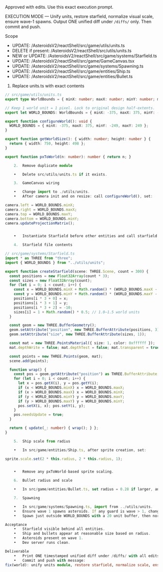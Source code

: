 Approved with edits. Use this exact execution prompt.

EXECUTION MODE — Unify units, restore starfield, normalize visual scale, ensure wave-1 spawns. Output ONE unified diff under `/diffs/` only. Then commit and push.

Scope
- UPDATE: /AsteroidsV2/reactShell/src/game/utils/units.ts
- DELETE if present: /AsteroidsV2/reactShell/src/utils/units.ts
- NEW or UPDATE: /AsteroidsV2/reactShell/src/game/systems/Starfield.ts
- UPDATE: /AsteroidsV2/reactShell/src/game/GameCanvas.tsx
- UPDATE: /AsteroidsV2/reactShell/src/game/systems/Spawning.ts
- UPDATE: /AsteroidsV2/reactShell/src/game/entities/Ship.ts
- UPDATE: /AsteroidsV2/reactShell/src/game/entities/Bullet.ts

1) Replace units.ts with exact contents
```ts
// src/game/utils/units.ts
export type WorldBounds = { minX: number; maxX: number; minY: number; maxY: number };

// Keep 1 world unit = 1 pixel. Lock to original design half-extents.
export let WORLD_BOUNDS: WorldBounds = { minX: -375, maxX: 375, minY: -249, maxY: 249 };

export function configureWorld(): void {
  WORLD_BOUNDS = { minX: -375, maxX: 375, minY: -249, maxY: 249 };
}

export function getWorldSize(): { width: number; height: number } {
  return { width: 750, height: 498 };
}

export function pxToWorld(n: number): number { return n; }

	2.	Remove duplicate module

	•	Delete src/utils/units.ts if it exists.

	3.	GameCanvas wiring

	•	Change import to ./utils/units.
	•	After camera init and on resize: call configureWorld(), set:

camera.left = WORLD_BOUNDS.minX;
camera.right = WORLD_BOUNDS.maxX;
camera.top = WORLD_BOUNDS.maxY;
camera.bottom = WORLD_BOUNDS.minY;
camera.updateProjectionMatrix();


	•	Instantiate Starfield before other entities and call starfield.update(dt) each frame.

	4.	Starfield file contents

// src/game/systems/Starfield.ts
import * as THREE from "three";
import { WORLD_BOUNDS } from "../utils/units";

export function createStarfield(scene: THREE.Scene, count = 300) {
  const positions = new Float32Array(count * 3);
  const sizes = new Float32Array(count);
  for (let i = 0; i < count; i++) {
    const x = WORLD_BOUNDS.minX + Math.random() * (WORLD_BOUNDS.maxX - WORLD_BOUNDS.minX);
    const y = WORLD_BOUNDS.minY + Math.random() * (WORLD_BOUNDS.maxY - WORLD_BOUNDS.minY);
    positions[i * 3 + 0] = x;
    positions[i * 3 + 1] = y;
    positions[i * 3 + 2] = -10;
    sizes[i] = 1 + Math.random() * 0.5; // 1.0–1.5 world units
  }

  const geom = new THREE.BufferGeometry();
  geom.setAttribute("position", new THREE.BufferAttribute(positions, 3));
  geom.setAttribute("size", new THREE.BufferAttribute(sizes, 1));

  const mat = new THREE.PointsMaterial({ size: 1, color: 0xffffff });
  mat.depthWrite = false; mat.depthTest = false; mat.transparent = true;

  const points = new THREE.Points(geom, mat);
  scene.add(points);

  function wrap() {
    const pos = geom.getAttribute("position") as THREE.BufferAttribute;
    for (let i = 0; i < count; i++) {
      let x = pos.getX(i), y = pos.getY(i);
      if (x < WORLD_BOUNDS.minX) x = WORLD_BOUNDS.maxX;
      if (x > WORLD_BOUNDS.maxX) x = WORLD_BOUNDS.minX;
      if (y < WORLD_BOUNDS.minY) y = WORLD_BOUNDS.maxY;
      if (y > WORLD_BOUNDS.maxY) y = WORLD_BOUNDS.minY;
      pos.setX(i, x); pos.setY(i, y);
    }
    pos.needsUpdate = true;
  }

  return { update(_: number) { wrap(); } };
}

	5.	Ship scale from radius

	•	In src/game/entities/Ship.ts, after sprite creation, set:

sprite.scale.set(2 * this.radius, 2 * this.radius, 1);


	•	Remove any pxToWorld-based sprite scaling.

	6.	Bullet radius and scale

	•	In src/game/entities/Bullet.ts, set radius = 0.28 if larger, and ensure mesh/sprite scale uses 2 * radius.

	7.	Spawning

	•	In src/game/systems/Spawning.ts, import from ../utils/units.
	•	Ensure wave 1 spawns asteroids. If any guard is wave > 1, change to wave >= 1.
	•	Spawn just outside WORLD_BOUNDS with a 20 unit buffer, then normal wrap applies.

Acceptance
	•	Starfield visible behind all entities.
	•	Ship and bullets appear at reasonable size based on radius.
	•	Asteroids present on wave 1.
	•	Dev server runs clean.

Deliverable
	•	Print ONE timestamped unified diff under /diffs/ with all edits and any deletion. No truncation.
	•	Commit and push with message:
fix(world): unify units module, restore starfield, normalize scale, ensure wave-1 asteroids

